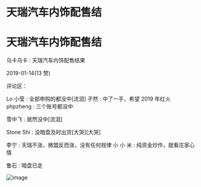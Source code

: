 # 天瑞汽车内饰配售结

# 天瑞汽车内饰配售结

乌卡乌卡 : 天瑞汽车内饰配售结果

2019-01-14(13 赞)

评论区：

Lo 小莹 : 全部申购的都没中[流泪] 孑然 : 中了一手，希望 2019 年红火 phpzheng : 三个账号都没中

雪中飞 : 居然没中[流泪]

Stone Shi : 没暗盘及时出货[大哭][大哭]

李宁 : 天瑞不涨，微盟反而涨，没有任何规律 小 小 米 : 纯资金炒作，就看庄家心情

鲁石 : 暗盘已走

![image](img/Image_318.png)